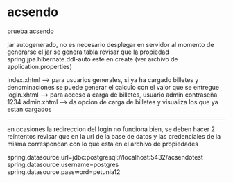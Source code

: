 # acsendo
prueba acsendo

jar autogenerado, no es necesario desplegar en servidor
al momento de generarse el jar se genera tabla 
revisar que la propiedad 
spring.jpa.hibernate.ddl-auto este en create (ver archivo de application.properties)

index.xhtml --> para usuarios generales, si ya ha cargado billetes y denominaciones se puede generar el calculo con el valor que se entregue
login.xhtml --> para acceso a carga de billetes, usuario admin contraseña 1234
admin.xhtml --> da opcion de carga de billetes y visualiza los que ya estan cargados

----------------------------------------------------------------------------------------------------

en ocasiones la redireccion del login no funciona bien, se deben hacer 2 reintentos
revisar que en la url de la base de datos y las credenciales de la misma correspondan con lo que esta en el archivo de propiedades

spring.datasource.url=jdbc:postgresql://localhost:5432/acsendotest
spring.datasource.username=postgres
spring.datasource.password=petunia12
